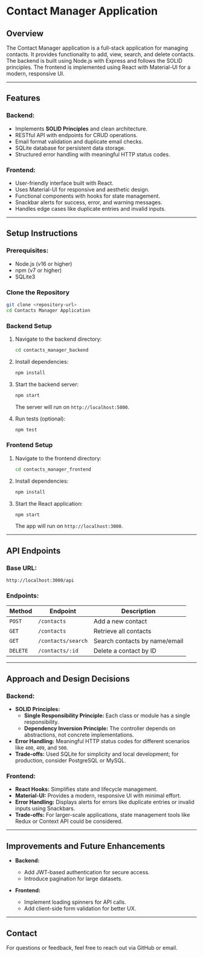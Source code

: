 # Contact Manager Application

## Overview
The Contact Manager application is a full-stack application for managing contacts. It provides functionality to add, view, search, and delete contacts. The backend is built using Node.js with Express and follows the SOLID principles. The frontend is implemented using React with Material-UI for a modern, responsive UI.

---

## Features
### Backend:
- Implements **SOLID Principles** and clean architecture.
- RESTful API with endpoints for CRUD operations.
- Email format validation and duplicate email checks.
- SQLite database for persistent data storage.
- Structured error handling with meaningful HTTP status codes.

### Frontend:
- User-friendly interface built with React.
- Uses Material-UI for responsive and aesthetic design.
- Functional components with hooks for state management.
- Snackbar alerts for success, error, and warning messages.
- Handles edge cases like duplicate entries and invalid inputs.

---

## Setup Instructions

### Prerequisites:
- Node.js (v16 or higher)
- npm (v7 or higher)
- SQLite3

### Clone the Repository
```bash
git clone <repository-url>
cd Contacts Manager Application
```

### Backend Setup
1. Navigate to the backend directory:
   ```bash
   cd contacts_manager_backend
   ```

2. Install dependencies:
   ```bash
   npm install
   ```

3. Start the backend server:
   ```bash
   npm start
   ```
   The server will run on `http://localhost:5000`.

4. Run tests (optional):
   ```bash
   npm test
   ```

### Frontend Setup
1. Navigate to the frontend directory:
   ```bash
   cd contacts_manager_frontend
   ```

2. Install dependencies:
   ```bash
   npm install
   ```

3. Start the React application:
   ```bash
   npm start
   ```
   The app will run on `http://localhost:3000`.

---

## API Endpoints
### Base URL:
`http://localhost:3000/api`

### Endpoints:
| Method | Endpoint             | Description                |
|--------|----------------------|----------------------------|
| `POST` | `/contacts`          | Add a new contact          |
| `GET`  | `/contacts`          | Retrieve all contacts      |
| `GET`  | `/contacts/search`   | Search contacts by name/email |
| `DELETE` | `/contacts/:id`      | Delete a contact by ID     |

---

## Approach and Design Decisions

### Backend:
- **SOLID Principles:**
  - **Single Responsibility Principle:** Each class or module has a single responsibility.
  - **Dependency Inversion Principle:** The controller depends on abstractions, not concrete implementations.
- **Error Handling:** Meaningful HTTP status codes for different scenarios like `400`, `409`, and `500`.
- **Trade-offs:** Used SQLite for simplicity and local development; for production, consider PostgreSQL or MySQL.

### Frontend:
- **React Hooks:** Simplifies state and lifecycle management.
- **Material-UI:** Provides a modern, responsive UI with minimal effort.
- **Error Handling:** Displays alerts for errors like duplicate entries or invalid inputs using Snackbars.
- **Trade-offs:** For larger-scale applications, state management tools like Redux or Context API could be considered.

---

## Improvements and Future Enhancements
- **Backend:**
  - Add JWT-based authentication for secure access.
  - Introduce pagination for large datasets.

- **Frontend:**
  - Implement loading spinners for API calls.
  - Add client-side form validation for better UX.

---

## Contact
For questions or feedback, feel free to reach out via GitHub or email.

